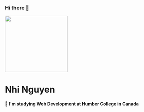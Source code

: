 ### Hi there 👋

<img src="https://media.giphy.com/media/2IudUHdI075HL02Pkk/giphy.gif" width="200" height="180" padding-left=1000px>



# Nhi Nguyen
#### 🌱 I'm studying Web Development at Humber College in Canada
<!-- <img src="/image/new.jpg"> -->

<!-- ![Nhi's profile image](/image/new.jpg "nhi's background")-->

<!--
**nhinguyen277/nhinguyen277** is a ✨ _special_ ✨ repository because its `README.md` (this file) appears on your GitHub profile.

Here are some ideas to get you started:

- 🔭 I’m currently working on ...
- 🌱 I’m currently learning ...
- 👯 I’m looking to collaborate on ...
- 🤔 I’m looking for help with ...
- 💬 Ask me about ...
- 📫 How to reach me: ...
- 😄 Pronouns: ...
- ⚡ Fun fact: ...
-->
